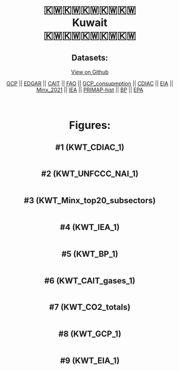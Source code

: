 
<center>
<h1 align="center">
🇰🇼🇰🇼🇰🇼🇰🇼🇰🇼
<br>
Kuwait
<br>
🇰🇼🇰🇼🇰🇼🇰🇼🇰🇼
</h1>
<h2>Datasets:</h2>
<p><a href="https://github.com/dquintani/GreenhouseData/tree/master/country_data/KWT_Kuwait/data">View on Github</a>
<br></p><p><a href="data/KWT_GCP.csv">GCP</a> || <a href="data/KWT_EDGAR.csv">EDGAR</a> || <a href="data/KWT_CAIT.csv">CAIT</a> || <a href="data/KWT_FAO.csv">FAO</a> || <a href="data/KWT_GCP_consupmption.csv">GCP_consupmption</a> || <a href="data/KWT_CDIAC.csv">CDIAC</a> || <a href="data/KWT_EIA.csv">EIA</a> || <a href="data/KWT_Minx_2021.csv">Minx_2021</a> || <a href="data/KWT_IEA.csv">IEA</a> || <a href="data/KWT_PRIMAP-hist.csv">PRIMAP-hist</a> || <a href="data/KWT_BP.csv">BP</a> || <a href="data/KWT_EPA.csv">EPA</a></p><p><br></p>
<h1>Figures:</h1><h2>#1 (KWT_CDIAC_1)</h2>
<p><img alt="" src="figures/KWT_CDIAC_1.png" /></p><h2>#2 (KWT_UNFCCC_NAI_1)</h2>
<p><img alt="" src="figures/KWT_UNFCCC_NAI_1.png" /></p><h2>#3 (KWT_Minx_top20_subsectors)</h2>
<p><img alt="" src="figures/KWT_Minx_top20_subsectors.png" /></p><h2>#4 (KWT_IEA_1)</h2>
<p><img alt="" src="figures/KWT_IEA_1.png" /></p><h2>#5 (KWT_BP_1)</h2>
<p><img alt="" src="figures/KWT_BP_1.png" /></p><h2>#6 (KWT_CAIT_gases_1)</h2>
<p><img alt="" src="figures/KWT_CAIT_gases_1.png" /></p><h2>#7 (KWT_CO2_totals)</h2>
<p><img alt="" src="figures/KWT_CO2_totals.png" /></p><h2>#8 (KWT_GCP_1)</h2>
<p><img alt="" src="figures/KWT_GCP_1.png" /></p><h2>#9 (KWT_EIA_1)</h2>
<p><img alt="" src="figures/KWT_EIA_1.png" /></p>